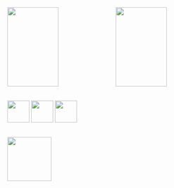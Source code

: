 <div>
  <a href="https://github.com/NilsonDeon"></a>
  <img width="48%" height="180px" src="https://github-readme-stats.vercel.app/api?username=AlexiaCordeiro&show_icons=true&theme=dracula">
  <img width="48%" height="180px" src="https://github-readme-stats.vercel.app/api/top-langs/?username=AlexiaCordeiro&layout=compact&langs_count-8&theme=dracula">
</div>

##

<div>
  <img height="50px" src="https://cdn.jsdelivr.net/gh/devicons/devicon/icons/c/c-original.svg"/>
  <img height="50px" src="https://cdn.jsdelivr.net/gh/devicons/devicon/icons/html5/html5-original-wordmark.svg" />
  <img height="50px" src="https://cdn.jsdelivr.net/gh/devicons/devicon/icons/django/django-plain.svg" />
          
          
          
</div>

##

<div>
  <a href="https://www.linkedin.com/in/al%C3%A9xia-cordeiro-122609235/"><img height="100px" <img height="50px" src="https://cdn.jsdelivr.net/gh/devicons/devicon/icons/linkedin/linkedin-original.svg"/></a>
</div>
